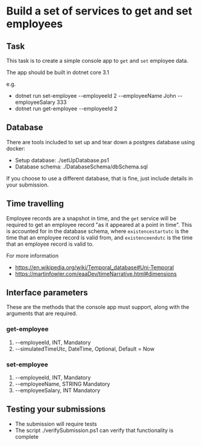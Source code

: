 # Build a set of services to get and set employees

## Task

This task is to create a simple console app to `get` and `set` employee data.

The app should be built in dotnet core 3.1

e.g.

* dotnet run set-employee --employeeId 2 --employeeName John --employeeSalary 333
* dotnet run get-employee --employeeId 2

## Database

There are tools included to set up and tear down a postgres database using docker:

 * Setup database: ./setUpDatabase.ps1
 * Database schema: ./DatabaseSchema/dbSchema.sql

If you choose to use a different database, that is fine, just include details in your submission.

## Time travelling

Employee records are a snapshot in time, and the `get` service will be required to get an employee record "as it appeared at a point in time". This is accounted for in the database schema, where `existencestartutc` is the time that an employee record is valid from, and `existenceendutc` is the time that an employee record is valid to.

For more information
 * https://en.wikipedia.org/wiki/Temporal_database#Uni-Temporal
 * https://martinfowler.com/eaaDev/timeNarrative.html#dimensions

## Interface parameters

These are the methods that the console app must support, along with the arguments that are required.

### get-employee

 1. --employeeId, INT, Mandatory
 2. --simulatedTimeUtc, DateTime, Optional, Default = Now

### set-employee

 1. --employeeId, INT, Mandatory
 2. --employeeName, STRING Mandatory
 3. --employeeSalary, INT Mandatory

## Testing your submissions

 * The submission will require tests
 * The script ./verifySubmission.ps1 can verify that functionality is complete